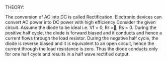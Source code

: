 THEORY:

The conversion of AC into DC is called Rectification. Electronic devices can convert AC power into DC power with high efficiency
Consider the given circuit. Assume the diode to be ideal i.e. Vf  = 0,  Rr =, Rs  = 0. During  the positive half cycle, the diode is forward biased and it conducts and hence a current flows through the load resistor. During the negative half cycle, the diode is reverse biased and it is equivalent to an open circuit, hence the current through the load resistance is zero. Thus the diode conducts only for one half cycle and results in a half wave rectified output.


